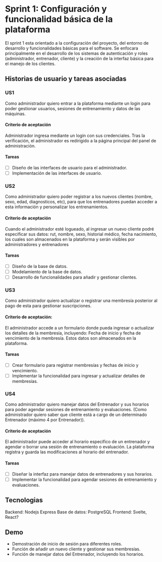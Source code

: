 # Sprint 1: Configuración y funcionalidad básica de la plataforma

El sprint 1 esta orientado a la configuración del proyecto, del entorno de desarrollo y funcionalidades básicas para el software. Se enfocara principalmente en el desarrollo de los sistemas de autenticación y roles (administrador, entrenador, cliente) y la creación de la interfaz básica para el manejo de los clientes.
## Historias de usuario y tareas asociadas
### US1
Como administrador quiero entrar a la plataforma mediante un login para poder gestionar usuarios, sesiones de entrenamiento y datos de las máquinas.
#### Criterio de aceptación
Administrador ingresa mediante un login con sus credenciales. Tras la verificación, el administrador es redirigido a la página principal del panel de administración.
#### Tareas
- [ ] Diseño de las interfaces de usuario para el administrador.
- [ ] Implementación de las interfaces de usuario.
### US2
Como administrador quiero poder registrar a los nuevos clientes (nombre, sexo, edad, diagnosticos, etc), para que los entrenadores puedan acceder a esta información y personalizar los entrenamientos.
#### Criterio de aceptación
Cuando el administrador esté logueado, al ingresar un nuevo cliente podré especificar sus datos: rut, nombre, sexo, historial médico, fecha nacimiento, los cuales son almacenados en la plataforma y serán visibles por administradores y entrenadores
#### Tareas
- [ ] Diseño de la base de datos.
- [ ] Modelamiento de la base de datos.
- [ ] Desarrollo de funcionalidades para añadir y gestionar clientes.
### US3
Como administrador quiero actualizar o registrar una membresía posterior al pago de esta para gestionar suscripciones.
#### Criterio de aceptación:
El administrador accede a un formulario donde pueda ingresar o actualizar los detalles de la membresía, incluyendo: Fecha de inicio y fecha de vencimiento de la membresía. Estos datos son almacenados en la plataforma.
#### Tareas
- [ ] Crear formulario para registrar membresías y fechas de inicio y vencimiento.
- [ ] Implementar la funcionalidad para ingresar y actualizar detalles de membresías.
### US4
Como administrador quiero manejar datos del Entrenador y sus horarios para poder agendar sesiones de entrenamiento y evaluaciones.
(Como administrador quiero saber que cliente está a cargo de un determinado Entrenador (máximo 4 por Entrenador)).
#### Criterio de aceptación
El administrador puede acceder al horario específico de un entrenador y agendar o borrar una sesión de entrenamiento o evaluación. La plataforma registra y guarda las modificaciones al horario del entrenador. 
#### Tareas
- [ ] Diseñar la interfaz para manejar datos de entrenadores y sus horarios.
- [ ] Implementar la funcionalidad para agendar sesiones de entrenamiento y evaluaciones.
## Tecnologias
Backend: Nodejs Express
  Base de datos: PostgreSQL
Frontend: Svelte, React?
## Demo
- Demostración de inicio de sesión para diferentes roles.
- Función de añadir un nuevo cliente y gestionar sus membresías.
- Función de manejar datos del Entrenador, incluyendo los horarios.

